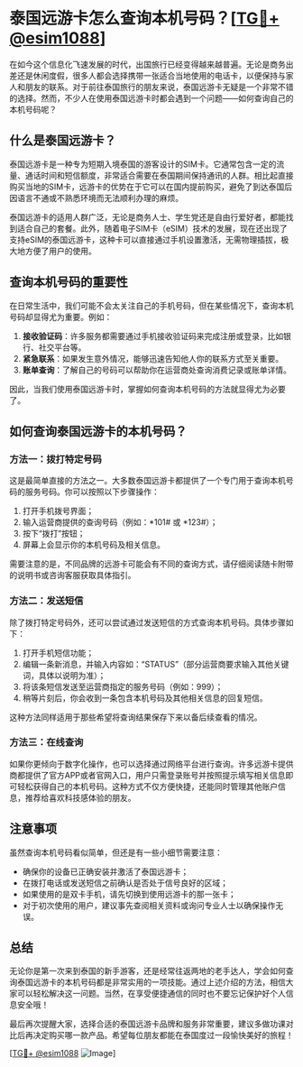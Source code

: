 # 泰国远游卡怎么查询本机号码？[[TG💪+ @esim1088](https://t.me/s/esim1088)]

在如今这个信息化飞速发展的时代，出国旅行已经变得越来越普遍。无论是商务出差还是休闲度假，很多人都会选择携带一张适合当地使用的电话卡，以便保持与家人和朋友的联系。对于前往泰国旅行的朋友来说，泰国远游卡无疑是一个非常不错的选择。然而，不少人在使用泰国远游卡时都会遇到一个问题——如何查询自己的本机号码呢？

## 什么是泰国远游卡？

泰国远游卡是一种专为短期入境泰国的游客设计的SIM卡。它通常包含一定的流量、通话时间和短信额度，非常适合需要在泰国期间保持通讯的人群。相比起直接购买当地的SIM卡，远游卡的优势在于它可以在国内提前购买，避免了到达泰国后因语言不通或不熟悉环境而无法顺利办理的麻烦。

泰国远游卡的适用人群广泛，无论是商务人士、学生党还是自由行爱好者，都能找到适合自己的套餐。此外，随着电子SIM卡（eSIM）技术的发展，现在还出现了支持eSIM的泰国远游卡，这种卡可以直接通过手机设置激活，无需物理插拔，极大地方便了用户的使用。

## 查询本机号码的重要性

在日常生活中，我们可能不会太关注自己的手机号码，但在某些情况下，查询本机号码却显得尤为重要。例如：

1. **接收验证码**：许多服务都需要通过手机接收验证码来完成注册或登录，比如银行、社交平台等。
2. **紧急联系**：如果发生意外情况，能够迅速告知他人你的联系方式至关重要。
3. **账单查询**：了解自己的号码可以帮助你在运营商处查询消费记录或账单详情。

因此，当我们使用泰国远游卡时，掌握如何查询本机号码的方法就显得尤为必要了。

## 如何查询泰国远游卡的本机号码？

### 方法一：拨打特定号码

这是最简单直接的方法之一。大多数泰国远游卡都提供了一个专门用于查询本机号码的服务号码。你可以按照以下步骤操作：

1. 打开手机拨号界面；
2. 输入运营商提供的查询号码（例如：*101# 或 *123#）；
3. 按下“拨打”按钮；
4. 屏幕上会显示你的本机号码及相关信息。

需要注意的是，不同品牌的远游卡可能会有不同的查询方式，请仔细阅读随卡附带的说明书或咨询客服获取具体指引。

### 方法二：发送短信

除了拨打特定号码外，还可以尝试通过发送短信的方式查询本机号码。具体步骤如下：

1. 打开手机短信功能；
2. 编辑一条新消息，并输入内容如：“STATUS”（部分运营商要求输入其他关键词，具体以说明为准）；
3. 将该条短信发送至运营商指定的服务号码（例如：999）；
4. 稍等片刻后，你会收到一条包含本机号码及其他相关信息的回复短信。

这种方法同样适用于那些希望将查询结果保存下来以备后续查看的情况。

### 方法三：在线查询

如果你更倾向于数字化操作，也可以选择通过网络平台进行查询。许多远游卡提供商都提供了官方APP或者官网入口，用户只需登录账号并按照提示填写相关信息即可轻松获得自己的本机号码。这种方式不仅方便快捷，还能同时管理其他账户信息，推荐给喜欢科技感体验的朋友。

## 注意事项

虽然查询本机号码看似简单，但还是有一些小细节需要注意：

- 确保你的设备已正确安装并激活了泰国远游卡；
- 在拨打电话或发送短信之前确认是否处于信号良好的区域；
- 如果使用的是双卡手机，请先切换到使用远游卡的那一张卡；
- 对于初次使用的用户，建议事先查阅相关资料或询问专业人士以确保操作无误。

## 总结

无论你是第一次来到泰国的新手游客，还是经常往返两地的老手达人，学会如何查询泰国远游卡的本机号码都是非常实用的一项技能。通过上述介绍的方法，相信大家可以轻松解决这一问题。当然，在享受便捷通信的同时也不要忘记保护好个人信息安全哦！

最后再次提醒大家，选择合适的泰国远游卡品牌和服务非常重要，建议多做功课对比后再决定购买哪一款产品。希望每位朋友都能在泰国度过一段愉快美好的旅程！

[[TG💪+ @esim1088](https://t.me/s/esim1088) ![Image](https://i.postimg.cc/4NQfJmqS/Snipaste-2025-05-13-00-14-12.png)]